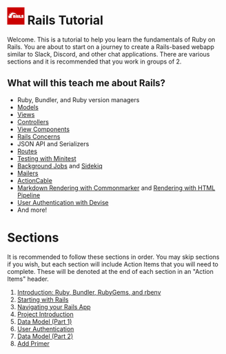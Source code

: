 # <img src="./images/rails-logo.png" height="40" width="40"> Rails Tutorial

Welcome. This is a tutorial to help you learn the fundamentals of Ruby on Rails. You are about to start on a journey to create a Rails-based webapp similar to Slack, Discord, and other chat applications. There are various sections and it is recommended that you work in groups of 2.

## What will this teach me about Rails?

- Ruby, Bundler, and Ruby version managers
- [Models](https://guides.rubyonrails.org/active_record_basics.html)
- [Views](https://guides.rubyonrails.org/action_view_overview.html)
- [Controllers](https://guides.rubyonrails.org/action_controller_overview.html)
- [View Components](https://viewcomponent.org/)
- [Rails Concerns](https://api.rubyonrails.org/v6.1.4/classes/ActiveSupport/Concern.html)
- JSON API and Serializers
- [Routes](https://guides.rubyonrails.org/routing.html)
- [Testing with Minitest](https://guides.rubyonrails.org/testing.html)
- [Background Jobs](https://guides.rubyonrails.org/active_job_basics.html) and [Sidekiq](https://github.com/mperham/sidekiq)
- [Mailers](https://guides.rubyonrails.org/action_mailer_basics.html)
- [ActionCable](https://guides.rubyonrails.org/action_cable_overview.html)
- [Markdown Rendering with Commonmarker](https://github.com/gjtorikian/commonmarker) and [Rendering with HTML Pipeline](https://github.com/jch/html-pipeline)
- [User Authentication with Devise](https://github.com/heartcombo/devise)
- And more!

# Sections

It is recommended to follow these sections in order. You may skip sections if you wish, but each section will include Action Items that you will need to complete. These will be denoted at the end of each section in an "Action Items" header.

1. [Introduction: Ruby, Bundler, RubyGems, and rbenv](./sections/0_introduction.md)
1. [Starting with Rails](./sections/1_starting_with_rails.md)
1. [Navigating your Rails App](./sections/2_navigating_your_rails_app.md)
1. [Project Introduction](./sections/3_project_introduction.md)
1. [Data Model (Part 1)](./sections/4_data_model_p1.md)
1. [User Authentication](./sections/5_user_authentication.md)
1. [Data Model (Part 2)](./sections/6_data_model_p2.md)
1. [Add Primer](./sections/7_add_primer.md)